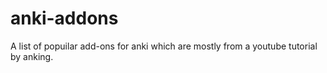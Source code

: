 # anki-addons

A list of popuilar add-ons for anki which are mostly from a youtube tutorial by anking.
